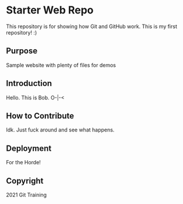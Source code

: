 # Starter Web Repo

This repository is for showing how Git and GitHub work. This is my first repository! :)

## Purpose

Sample website with plenty of files for demos

## Introduction

Hello. This is Bob. O-|-<

## How to Contribute

Idk. Just fuck around and see what happens.

## Deployment
For the Horde!

## Copyright
2021 Git Training